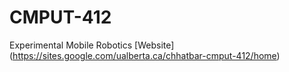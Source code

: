 # CMPUT-412
Experimental Mobile Robotics
[Website] (https://sites.google.com/ualberta.ca/chhatbar-cmput-412/home)
